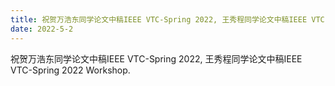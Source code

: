 ```yaml
---
title: 祝贺万浩东同学论文中稿IEEE VTC-Spring 2022, 王秀程同学论文中稿IEEE VTC-Spring 2022 Workshop.
date: 2022-5-2
---
```


祝贺万浩东同学论文中稿IEEE VTC-Spring 2022, 王秀程同学论文中稿IEEE VTC-Spring 2022 Workshop.

<!--more-->


